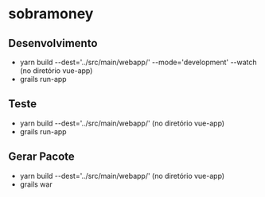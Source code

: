 # sobramoney

## Desenvolvimento
* yarn build --dest='../src/main/webapp/' --mode='development' --watch (no diretório vue-app)
* grails run-app


## Teste
* yarn build --dest='../src/main/webapp/' (no diretório vue-app)
* grails run-app


## Gerar Pacote
* yarn build --dest='../src/main/webapp/' (no diretório vue-app)
* grails war
